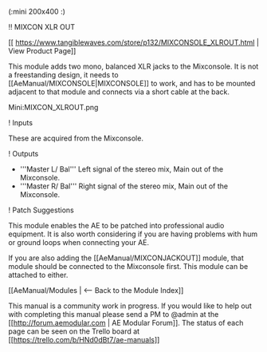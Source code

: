 (:mini 200x400 :)

!! MIXCON XLR OUT

[[ https://www.tangiblewaves.com/store/p132/MIXCONSOLE_XLROUT.html | View Product Page]]

This module adds two mono, balanced XLR jacks to the Mixconsole. It is not a freestanding design, it needs to [[AeManual/MIXCONSOLE|MIXCONSOLE]] to work, and has to be mounted adjacent to that module and connects via a short cable at the back.

Mini:MIXCON_XLROUT.png

! Inputs

These are acquired from the Mixconsole.

! Outputs

* '''Master L/ Bal''' Left signal of the stereo mix, Main out of the Mixconsole.
* '''Master R/ Bal''' Right signal of the stereo mix, Main out of the Mixconsole.

! Patch Suggestions

This module enables the AE to be patched into professional audio equipment. It is also worth considering if you are having problems with hum or ground loops when connecting your AE.

If you are also adding the [[AeManual/MIXCONJACKOUT]] module, that module should be connected to the Mixconsole first. This module can be attached to either.


[[AeManual/Modules | <-- Back to the Module Index]]

This manual is a community work in progress. If you would like to help out with completing this manual please send a PM to @admin at the [[http://forum.aemodular.com | AE Modular Forum]].  The status of each page can be seen on the Trello board at [[https://trello.com/b/HNd0dBt7/ae-manuals]]